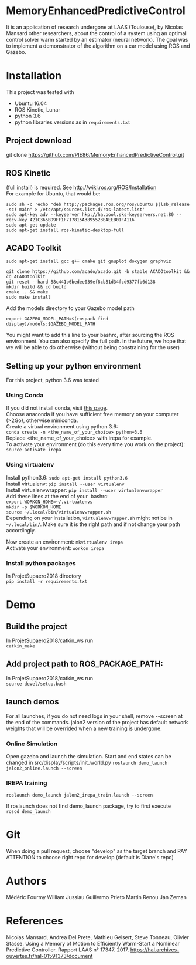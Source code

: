 # MemoryEnhancedPredictiveControl
It is an application of research undergone at LAAS (Toulouse), by Nicolas Mansard other researchers,
about the control of a system using an optimal control solver warm started by an estimator (neural network). 
The goal was to implement a demonstrator of the algorithm on a car model using ROS and Gazebo.

# Installation
This project was tested with
* Ubuntu 16.04
* ROS Kinetic, Lunar
* python 3.6
* python libraries versions as in `requirements.txt`

## Project download
git clone https://github.com/PIE86/MemoryEnhancedPredictiveControl.git  

## ROS Kinetic
(full install) is required. See http://wiki.ros.org/ROS/Installation  
For example for Ubuntu, that would be:  

```
sudo sh -c 'echo "deb http://packages.ros.org/ros/ubuntu $(lsb_release -sc) main" > /etc/apt/sources.list.d/ros-latest.list'
sudo apt-key adv --keyserver hkp://ha.pool.sks-keyservers.net:80 --recv-key 421C365BD9FF1F717815A3895523BAEEB01FA116
sudo apt-get update
sudo apt-get install ros-kinetic-desktop-full
```

## ACADO Toolkit

```
sudo apt-get install gcc g++ cmake git gnuplot doxygen graphviz

git clone https://github.com/acado/acado.git -b stable ACADOtoolkit && cd ACADOtoolkit
git reset --hard 88c441b6bedee039ef8cb81d34fcd9377fb6d138
mkdir build && cd build
cmake .. && make
sudo make install
```

Add the models directory to your Gazebo model path
```
export GAZEBO_MODEL_PATH=$(rospack find display)/models:$GAZEBO_MODEL_PATH
```

You might want to add this line to your bashrc, after sourcing the ROS environment.
You can also specify the full path. In the future, we hope that we will be able to do otherwise (without being constraining for the user)

## Setting up your python environment
For this project, python 3.6 was tested  
### Using Conda
If you did not install conda, visit [this page](https://conda.io/docs/user-guide/install/linux.html#install-linux-silent).  
Choose anaconda if you have sufficient free memory on your computer (>2Go), otherwise miniconda.   
Create a virtual environment using python 3.6:   
`conda create -n <the_name_of_your_choice> python=3.6`  
Replace <the_name_of_your_choice> with irepa for example.  
To activate your environment (do this every time you work on the project): `source activate irepa`   

### Using virtualenv
Install python3.6: `sudo apt-get install python3.6`  
Install virtualenv: `pip install --user virtualenv`  
Install virtualenvwrapper: `pip install --user virtualenvwrapper`  
Add these lines at the end of your .bashrc:   
`export WORKON_HOME=~/.virtualenvs`  
`mkdir -p $WORKON_HOME`  
`source ~/.local/bin/virtualenvwrapper.sh`  
Depending on your installation, `virtualenvwrapper.sh` might not be in
`~/.local/bin/`. Make sure it is the right path and if not change your path accordingly.

Now create an environment: `mkvirtualenv irepa`  
Activate your environment: `workon irepa`

### Install python packages
In ProjetSupaero2018 directory  
`pip install -r requirements.txt`  

# Demo
## Build the project
In ProjetSupaero2018/catkin_ws run  
`catkin_make`

## Add project path to ROS_PACKAGE_PATH:
In ProjetSupaero2018/catkin_ws run  
`source devel/setup.bash`

## launch demos
For all launches, if you do not need logs in your shell, remove --screen at the
end of the commands. jalon2 version of the project has default network weights that will be overrided when a new training is undergone.   
### Online Simulation
Open gazebo and launch the simulation. Start and end states can be changed in
src/display/scripts/init_world.py
`roslaunch demo_launch jalon2_online.launch --screen`

### IREPA training
`roslaunch demo_launch jalon2_irepa_train.launch --screen`

If roslaunch does not find demo_launch package, try to first execute  
`roscd demo_launch`  


# Git
When doing a pull request, choose "develop" as the target branch and PAY ATTENTION to
choose right repo for develop (default is Diane's repo)

# Authors
Médéric Fourmy
William Jussiau
Guillermo Prieto
Martin Renou
Jan Zeman

# References
Nicolas Mansard, Andrea Del Prete, Mathieu Geisert, Steve Tonneau, Olivier Stasse. Using a Memory
of Motion to Efficiently Warm-Start a Nonlinear Predictive Controller. Rapport LAAS n° 17347. 2017.
<hal-01591373>
https://hal.archives-ouvertes.fr/hal-01591373/document
